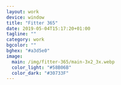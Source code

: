 ```yaml
---
layout: work
device: window
title: "Fitter 365"
date: 2019-05-04T15:17:20+01:00
tagline: ""
category: work
bgcolor: ""
bghex: "#a3d5e0"
image:
  main: /img/fitter-365/main-3x2_3x.webp
  color_light: "#58B06B"
  color_dark: "#30733F"
---
```

